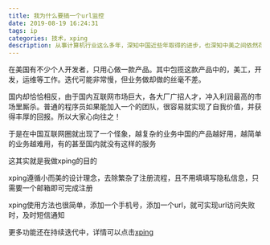 ```yaml
---
title: 我为什么要搞一个url监控
date: 2019-08-19 16:24:31
tags: ip
categories: 技术，xping
description: 从事计算机行业这么多年，深知中国近些年取得的进步，也深知中美之间依然存在不小差距，比如一个小小的url监控服务。
---
```


在美国有不少个人开发者，只用心做一款产品。其中包揽这款产品中的，美工，开发，运维等工作。迭代可能非常慢，但业务做却做的丝毫不差。

国内却恰恰相反，由于国内互联网市场巨大，各大厂广招人才，冲入利润最高的市场里厮杀。普通的程序员如果能加入一个的团队，很容易就实现了自我价值，并获得丰厚的回报。所以大家心向往之！

于是在中国互联网圈就出现了一个怪象，越复杂的业务中国的产品越好用，越简单的业务越难用，有的甚至国内就没有这样的服务

这其实就是我做xping的目的

xping遵循小而美的设计理念，去除繁杂了注册流程，且不用填填写隐私信息，只需要一个邮箱即可完成注册

xping使用方法也很简单，添加一个手机号，添加一个url，就可实现url访问失败时，及时短信通知

更多功能还在持续迭代中，详情可以点击[xping](xping.io)

